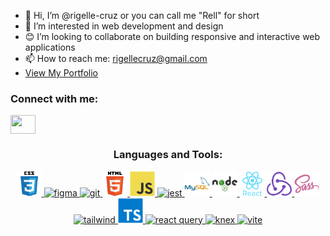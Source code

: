 - 👋 Hi, I’m @rigelle-cruz or you can call me "Rell" for short
- 👀 I’m interested in web development and design
- 😊 I’m looking to collaborate on building responsive and interactive web applications
- 📫 How to reach me: rigellecruz@gmail.com
- [View My Portfolio](https://rigelle-cruz.github.io/portfolio/)


<h3 align="left">Connect with me:</h3>
<p align="left">
<a href="https://www.linkedin.com/in/rigelle-cruz-9b8116204" target="_blank"><img align="center" src="https://raw.githubusercontent.com/rahuldkjain/github-profile-readme-generator/master/src/images/icons/Social/linked-in-alt.svg" alt="" height="30" width="40" /></a>
</p>


<div align="center">
  <h3>Languages and Tools:</h3>
  <p>
    <a href="https://www.w3schools.com/css/" target="_blank" rel="noreferrer">
      <img src="https://raw.githubusercontent.com/devicons/devicon/master/icons/css3/css3-original-wordmark.svg" alt="css3" width="40" height="40"/>
    </a>
    <a href="https://www.figma.com/" target="_blank" rel="noreferrer">
      <img src="https://www.vectorlogo.zone/logos/figma/figma-icon.svg" alt="figma" width="40" height="40"/>
    </a>
    <a href="https://git-scm.com/" target="_blank" rel="noreferrer">
      <img src="https://www.vectorlogo.zone/logos/git-scm/git-scm-icon.svg" alt="git" width="40" height="40"/>
    </a>
    <a href="https://www.w3.org/html/" target="_blank" rel="noreferrer">
      <img src="https://raw.githubusercontent.com/devicons/devicon/master/icons/html5/html5-original-wordmark.svg" alt="html5" width="40" height="40"/>
    </a>
    <a href="https://developer.mozilla.org/en-US/docs/Web/JavaScript" target="_blank" rel="noreferrer">
      <img src="https://raw.githubusercontent.com/devicons/devicon/master/icons/javascript/javascript-original.svg" alt="javascript" width="40" height="40"/>
    </a>
    <a href="https://jestjs.io" target="_blank" rel="noreferrer">
      <img src="https://www.vectorlogo.zone/logos/jestjsio/jestjsio-icon.svg" alt="jest" width="40" height="40"/>
    </a>
    <a href="https://www.mysql.com/" target="_blank" rel="noreferrer">
      <img src="https://raw.githubusercontent.com/devicons/devicon/master/icons/mysql/mysql-original-wordmark.svg" alt="mysql" width="40" height="40"/>
    </a>
    <a href="https://nodejs.org" target="_blank" rel="noreferrer">
      <img src="https://raw.githubusercontent.com/devicons/devicon/master/icons/nodejs/nodejs-original-wordmark.svg" alt="nodejs" width="40" height="40"/>
    </a>
    <a href="https://reactjs.org/" target="_blank" rel="noreferrer">
      <img src="https://raw.githubusercontent.com/devicons/devicon/master/icons/react/react-original-wordmark.svg" alt="react" width="40" height="40"/>
    </a>
    <a href="https://redux.js.org" target="_blank" rel="noreferrer">
      <img src="https://raw.githubusercontent.com/devicons/devicon/master/icons/redux/redux-original.svg" alt="redux" width="40" height="40"/>
    </a>
    <a href="https://sass-lang.com" target="_blank" rel="noreferrer">
      <img src="https://raw.githubusercontent.com/devicons/devicon/master/icons/sass/sass-original.svg" alt="sass" width="40" height="40"/>
    </a>
    <a href="https://tailwindcss.com/" target="_blank" rel="noreferrer">
      <img src="https://www.vectorlogo.zone/logos/tailwindcss/tailwindcss-icon.svg" alt="tailwind" width="40" height="40"/>
    </a>
    <a href="https://www.typescriptlang.org/" target="_blank" rel="noreferrer">
      <img src="https://raw.githubusercontent.com/devicons/devicon/master/icons/typescript/typescript-original.svg" alt="typescript" width="40" height="40"/>
    </a>
    <a href="https://tanstack.com/query/v3/" target="_blank" rel="noreferrer">
      <img src="https://seeklogo.com/images/R/react-query-logo-1340EA4CE9-seeklogo.com.png" alt="react query" width="40" height="40"/>
    </a>
    <a href="https://knexjs.org" target="_blank" rel="noreferrer">
      <img src="https://seeklogo.com/images/K/knexjs-logo-30104DC5C6-seeklogo.com.png" alt="knex" width="40" height="40"/>
    </a>
    <a href="https://vitejs.dev/" target="_blank" rel="noreferrer">
      <img src="https://seeklogo.com/images/V/vite-logo-BFD4283991-seeklogo.com.png" alt="vite" width="40" height="40"/>
    </a>
  </p>
</div>




<!---
rigelle-cruz/rigelle-cruz is a ✨ special ✨ repository because its `README.md` (this file) appears on your GitHub profile.
You can click the Preview link to take a look at your changes.
--->
